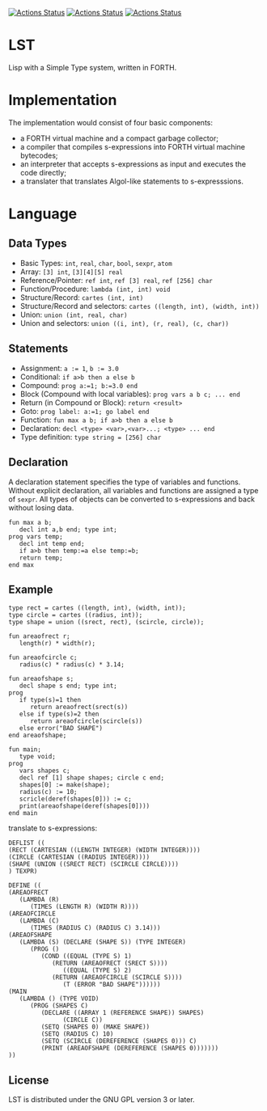 [![Actions Status](https://github.com/lst-lang/LST/workflows/GNU//Linux/badge.svg)](https://github.com/lst-lang/LST/actions?query=workflow%3AGNU%2FLinux)
[![Actions Status](https://github.com/lst-lang/LST/workflows/Windows/badge.svg)](https://github.com/lst-lang/LST/actions?query=workflow%3AWindows)
[![Actions Status](https://github.com/lst-lang/LST/workflows/macOS/badge.svg)](https://github.com/lst-lang/LST/actions?query=workflow%3AmacOS)


# LST
Lisp with a Simple Type system, written in FORTH.


# Implementation
The implementation would consist of four basic components:
* a FORTH virtual machine and a compact garbage collector;
* a compiler that compiles s-expressions into FORTH virtual machine bytecodes;
* an interpreter that accepts s-expressions as input and executes the code directly;
* a translater that translates Algol-like statements to s-expresssions.


# Language
## Data Types
* Basic Types: `int`, `real`, `char`, `bool`, `sexpr`, `atom`
* Array: `[3] int`, `[3][4][5] real`
* Reference/Pointer: `ref int`, `ref [3] real`, `ref [256] char`
* Function/Procedure: `lambda (int, int) void`
* Structure/Record: `cartes (int, int)`
* Structure/Record and selectors: `cartes ((length, int), (width, int))`
* Union: `union (int, real, char)`
* Union and selectors: `union ((i, int), (r, real), (c, char))`

## Statements
* Assignment: `a := 1`, `b := 3.0`
* Conditional: `if a>b then a else b`
* Compound: `prog a:=1; b:=3.0 end`
* Block (Compound with local variables): `prog vars a b c; ... end`
* Return (in Compound or Block): `return <result>`
* Goto: `prog label: a:=1; go label end`
* Function: `fun max a b; if a>b then a else b`
* Declaration: `decl <type> <var>,<var>...; <type> ... end`
* Type definition: `type string = [256] char`

## Declaration
A declaration statement specifies the type of variables and functions.
Without explicit declaration, all variables and functions are assigned
a type of `sexpr`. All types of objects can be converted to s-expressions
and back without losing data.
```
fun max a b;
   decl int a,b end; type int;
prog vars temp;
   decl int temp end;
   if a>b then temp:=a else temp:=b;
   return temp;
end max
```

## Example
```
type rect = cartes ((length, int), (width, int));
type circle = cartes ((radius, int));
type shape = union ((srect, rect), (scircle, circle));

fun areaofrect r;
   length(r) * width(r);
   
fun areaofcircle c;
   radius(c) * radius(c) * 3.14;

fun areaofshape s;
   decl shape s end; type int;
prog
   if type(s)=1 then
      return areaofrect(srect(s))
   else if type(s)=2 then
      return areaofcircle(scircle(s))
   else error("BAD SHAPE")
end areaofshape;

fun main;
   type void;
prog
   vars shapes c;
   decl ref [1] shape shapes; circle c end;
   shapes[0] := make(shape);
   radius(c) := 10;
   scricle(deref(shapes[0])) := c;
   print(areaofshape(deref(shapes[0])))
end main
```

translate to s-expressions:
```
DEFLIST ((
(RECT (CARTESIAN ((LENGTH INTEGER) (WIDTH INTEGER))))
(CIRCLE (CARTESIAN ((RADIUS INTEGER))))
(SHAPE (UNION ((SRECT RECT) (SCIRCLE CIRCLE))))
) TEXPR)

DEFINE ((
(AREAOFRECT
   (LAMBDA (R)
      (TIMES (LENGTH R) (WIDTH R))))
(AREAOFCIRCLE
   (LAMBDA (C)
      (TIMES (RADIUS C) (RADIUS C) 3.14)))
(AREAOFSHAPE
   (LAMBDA (S) (DECLARE (SHAPE S)) (TYPE INTEGER)
      (PROG ()
         (COND ((EQUAL (TYPE S) 1)
	        (RETURN (AREAOFRECT (SRECT S))))
               ((EQUAL (TYPE S) 2)
	        (RETURN (AREAOFCIRCLE (SCIRCLE S))))
               (T (ERROR "BAD SHAPE"))))))
(MAIN
   (LAMBDA () (TYPE VOID)
      (PROG (SHAPES C)
         (DECLARE ((ARRAY 1 (REFERENCE SHAPE)) SHAPES)
	           (CIRCLE C))
         (SETQ (SHAPES 0) (MAKE SHAPE))
         (SETQ (RADIUS C) 10)
         (SETQ (SCIRCLE (DEREFERENCE (SHAPES 0))) C)
         (PRINT (AREAOFSHAPE (DEREFERENCE (SHAPES 0)))))))
))
```


## License
LST is distributed under the GNU GPL version 3 or later.
